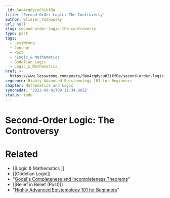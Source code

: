 ```yaml
---
_id: SWn4rqdycu83ikfBa
title: 'Second-Order Logic: The Controversy'
author: Eliezer_Yudkowsky
url: null
slug: second-order-logic-the-controversy
type: post
tags:
  - LessWrong
  - Concept
  - Post
  - 'Logic_& Mathematics '
  - Gödelian_Logic
  - Logic_&_Mathematics_
href: >-
  https://www.lesswrong.com/posts/SWn4rqdycu83ikfBa/second-order-logic-the-controversy
sequence: Highly Advanced Epistemology 101 for Beginners
chapter: Mathematics and Logic
synchedAt: '2022-09-01T09:11:34.865Z'
status: todo
---
```


# Second-Order Logic: The Controversy


# Related

- [[Logic & Mathematics ]]
- [[Gödelian Logic]]
- "[Godel's Completeness and Incompleteness Theorems](https://www.lesswrong.com/lw/g1y/godels_completeness_and_incompleteness_theorems/)"
- [[Belief in Belief (Post)]]
- "[Highly Advanced Epistemology 101 for Beginners](http://wiki.lesswrong.com/wiki/Highly_Advanced_Epistemology_101_for_Beginners)"